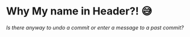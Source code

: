 # Why My name in Header?! 😅 #
###### Is there anyway to undo a commit or enter a message to a past commit? ######
